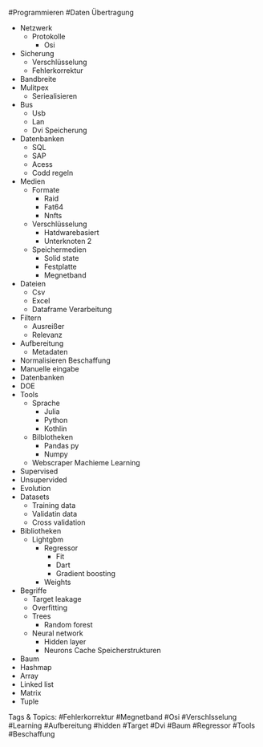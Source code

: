  #Programmieren #Daten Übertragung 
  - Netzwerk 
    - Protokolle
      - Osi
  - Sicherung 
    - Verschlüsselung 
    - Fehlerkorrektur 
  - Bandbreite 
  - Mulitpex
    - Seriealisieren
  - Bus
    - Usb
    - Lan
    - Dvi
 Speicherung
  - Datenbanken
    - SQL 
    - SAP 
    - Acess
    - Codd regeln
  - Medien
    - Formate
      - Raid
      - Fat64
      - Nnfts
    - Verschlüsselung
      - Hatdwarebasiert
      - Unterknoten 2
    - Speichermedien
      - Solid state
      - Festplatte
      - Megnetband
  - Dateien
    - Csv
    - Excel
    - Dataframe
 Verarbeitung 
  - Filtern
    - Ausreißer 
    - Relevanz 
  - Aufbereitung 
    - Metadaten
  - Normalisieren
 Beschaffung 
  - Manuelle eingabe
  - Datenbanken
  - DOE
  - Tools
    - Sprache
      - Julia
      - Python
      - Kothlin
    - Bilblotheken
      - Pandas py
      - Numpy
    - Webscraper
 Machieme Learning 
  - Supervised
  - Unsupervided
  - Evolution 
  - Datasets
    - Training data
    - Validatin data
    - Cross validation
  - Bibliotheken 
    - Lightgbm
      - Regressor
        - Fit
        - Dart
        - Gradient boosting 
      - Weights
  - Begriffe
    - Target leakage 
    - Overfitting
    - Trees 
      - Random forest 
    - Neural network
      - Hidden layer
      - Neurons
 Cache
 Speicherstrukturen
  - Baum
  - Hashmap
  - Array
  - Linked list
  - Matrix
  - Tuple

   Tags & Topics:
   #Fehlerkorrektur
   #Megnetband
   #Osi
   #Verschlsselung
   #Learning
   #Aufbereitung
   #hidden
   #Target
   #Dvi
   #Baum
   #Regressor
   #Tools
   #Beschaffung